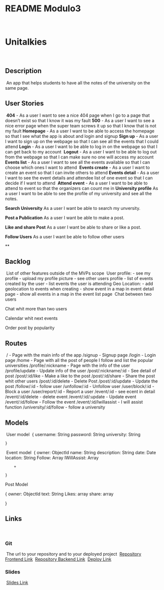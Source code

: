 # README Modulo3
​
# Unitalkies
​
## Description
​
An app that helps students to have all the notes of the university on the same page.
​
## User Stories
​
**404** - As a user I want to see a nice 404 page when I go to a page that doesn’t exist so that I know it was my fault
​
**500** - As a user I want to see a nice error page when the super team screws it up so that I know that is not my fault
​
**Homepage** - As a user I want to be able to access the homepage so that I see what the app is about and login and signup
​
**Sign up** - As a user I want to sign up on the webpage so that I can see all the events that I could attend
​
**Login** - As a user I want to be able to log in on the webpage so that I can get back to my account
​
**Logout** - As a user I want to be able to log out from the webpage so that I can make sure no one will access my account
​
**Events list** - As a user I want to see all the events available so that I can choose which ones I want to attend
​
**Events create** - As a user I want to create an event so that I can invite others to attend
​
**Events detail** - As a user I want to see the event details and attendee list of one event so that I can decide if I want to attend
​
**Attend event** - As a user I want to be able to attend to event so that the organizers can count me in
​
**University profile** As a user I want to be able to see the profile of my university and see all the notes.

**Search University** As a user I want be able to search my unversity.

**Post a Publication** As a user I want be able to make a post.

**Like and share Post** As a user I want be able to share or like a post.

**Follow Users** As a user I want be able to follow other users

**
## Backlog
​
List of other features outside of the MVPs scope
​
User profile: - see my profile - upload my profile picture - see other users profile - list of events created by the user - list events the user is attending
​
Geo Location: - add geolocation to events when creating - show event in a map in event detail page - show all events in a map in the event list page
​
Chat between two users 

Chat whit more than two users

Calendar whit next events

Order post by popularity
​
## Routes
​
/ - Page with the main info of the app
/signup - Signup page
/login - Login page
/home - Page with all the post of people I follow and list the popular universities
/profile/:nickname - Page with the info of the user
/profile/update - Update info of the user
/post/:nickname/:id - See detail of post
/post/:id/like - Make a like to the post
/post/:id/share - Share the post whit other users
/post/:id/delete - Delete Post
/post/:id/update - Update the post
/follow/:id - follow user
/unfollow/:id - Unfollow user
/user/block/:id - Block a user
/user/report/:id - Report a user
/event/:id - see ecent in detail
/event/:id/delete - delete event
/event/:id/:update - Update event
/event/:id/follow - Follow the event
/event/:id/Iwillassist - I will assist function
/university/:id/follow - follow a university
​
## Models
​
User model
​
    {
    	username: String
    	password: String
      university: String
      
    }
​
Event model
​
    { 
    	owner: ObjectId<User>
    	name: String
    	description: String
    	date: Date
    	location: String
      Follow: Array
      IWillAssist: Array
      
    	+
    
    }
    
    
Post Model 

{
    owner: ObjectId<User>
    text: String
    Likes: array
    share: array
    
}
​
## Links
​
### Git
​
The url to your repository and to your deployed project
​
[Repository Frontend Link](http://github.com/)
​
[Repository Backend Link](http://github.com/)
​
[Deploy Link](http://heroku.com/)
​
### Slides
​
[Slides Link](http://slides.com/)
